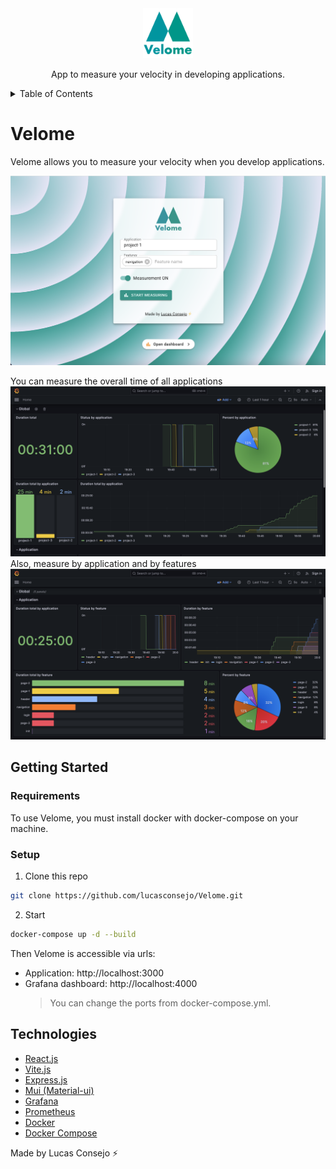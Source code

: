 <div align="center">
  <img src=".github/velome-icon.svg" alt="velome-icon" width="80" height="80" />
  <p align="center">App to measure your velocity in developing applications.</p>
</div>

<details>
  <summary>Table of Contents</summary>
  <ol>
    <li><a href="#velome">Velome</a>
    </li>
    <li>
      <a href="#getting-started">Getting Started</a>
      <ul>
        <li><a href="#requirements">Requirements</a></li>
        <li><a href="#setup">Setup</a></li>
      </ul>
    </li>
    <li><a href="#technologies">Technologies</a>
    </li>
  </ol>
</details>

# Velome

Velome allows you to measure your velocity when you develop applications.

<img src=".github/velome-app.png" alt="velome-app" />

You can measure the overall time of all applications
<img src=".github/dashboard-global.png" alt="dashboard-global"/>
Also, measure by application and by features
<img src=".github/dashboard-application.png" alt="dashboard-application" />

## Getting Started

### Requirements

To use Velome, you must install docker with docker-compose on your machine.

### Setup

1. Clone this repo

```sh
git clone https://github.com/lucasconsejo/Velome.git
```

2. Start

```sh
docker-compose up -d --build
```

Then Velome is accessible via urls:

- Application: http://localhost:3000
- Grafana dashboard: http://localhost:4000
  > You can change the ports from docker-compose.yml.

## Technologies

- [React.js](https://react.dev/)
- [Vite.js](https://vitejs.dev/)
- [Express.js](https://expressjs.com/)
- [Mui (Material-ui)](https://mui.com/)
- [Grafana](https://grafana.com/)
- [Prometheus](https://prometheus.io/)
- [Docker](https://www.docker.com/get-started/)
- [Docker Compose](https://docs.docker.com/compose/)

Made by Lucas Consejo ⚡
